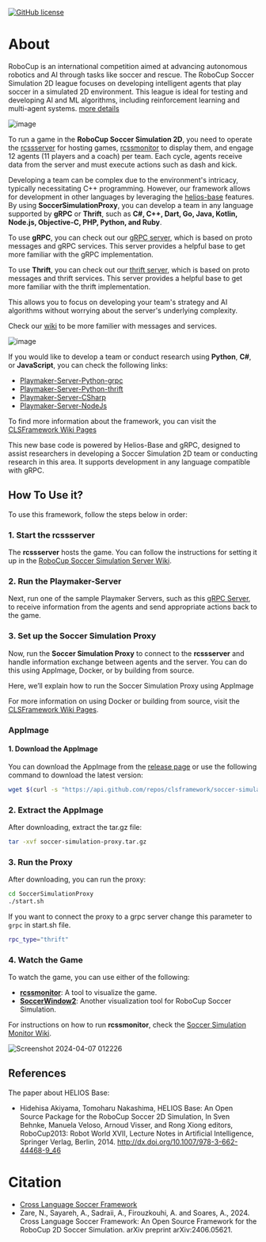 [![GitHub license](https://img.shields.io/github/license/helios-base/helios-base)](https://github.com/helios-base/helios-base/blob/master/LISENCE)

# About
RoboCup is an international competition aimed at advancing autonomous robotics and AI through tasks like soccer and rescue. The RoboCup Soccer Simulation 2D league focuses on developing intelligent agents that play soccer in a simulated 2D environment. This league is ideal for testing and developing AI and ML algorithms, including reinforcement learning and multi-agent systems. [more details](https://github.com/CLSFramework/cross-language-soccer-framework/wiki/Definitions)

![image](https://github.com/Cross-Language-Soccer-Framework/cross-language-soccer-framework/assets/25696836/7b0b1d49-7001-479c-889f-46a96a8802c4)

To run a game in the **RoboCup Soccer Simulation 2D**, you need to operate the [rcssserver](https://github.com/rcsoccersim/rcssserver) for hosting games, [rcssmonitor](https://github.com/rcsoccersim/rcssmonitor) to display them, and engage 12 agents (11 players and a coach) per team. Each cycle, agents receive data from the server and must execute actions such as dash and kick.

Developing a team can be complex due to the environment's intricacy, typically necessitating C++ programming. However, our framework allows for development in other languages by leveraging the [helios-base](https://github.com/helios-base/helios-base) features. By using **SoccerSimulationProxy**, you can develop a team in any language supported by **gRPC** or **Thrift**, such as **C#, C++, Dart, Go, Java, Kotlin, Node.js, Objective-C, PHP, Python, and Ruby**.

To use **gRPC**, you can check out our [gRPC server](https://github.com/CLSFramework/sample-playmaker-server-python-grpc), which is based on proto messages and gRPC services. This server provides a helpful base to get more familiar with the gRPC implementation. 

To use **Thrift**, you can check out our [thrift server](https://github.com/CLSFramework/sample-playmaker-server-python-thrift), which is based on proto messages and thrift services. This server provides a helpful base to get more familiar with the thrift implementation.

This allows you to focus on developing your team's strategy and AI algorithms without worrying about the server's underlying complexity.

Check our [wiki](https://github.com/CLSFramework/cross-language-soccer-framework/wiki/Protobuf) to be more familier with messages and services.

![image](https://github-production-user-asset-6210df.s3.amazonaws.com/25696836/364993436-4daee216-1479-4acd-88f2-9e772b8c7837.jpg?X-Amz-Algorithm=AWS4-HMAC-SHA256&X-Amz-Credential=AKIAVCODYLSA53PQK4ZA%2F20240923%2Fus-east-1%2Fs3%2Faws4_request&X-Amz-Date=20240923T175355Z&X-Amz-Expires=300&X-Amz-Signature=f985fcc6c8a34d6db99f322fd5f3a0dacee317097dd5519329ea3bdb7cb5d818&X-Amz-SignedHeaders=host)


If you would like to develop a team or conduct research using **Python**, **C#**, or **JavaScript**, you can check the following links:

- [Playmaker-Server-Python-grpc](https://github.com/CLSFramework/sample-playmaker-server-python-grpc)
- [Playmaker-Server-Python-thrift](https://github.com/CLSFramework/sample-playmaker-server-python-thrift)
- [Playmaker-Server-CSharp](https://github.com/CLSFramework/playmaker-server-csharp)
- [Playmaker-Server-NodeJs](https://github.com/CLSFramework/playmaker-server-nodejs)

To find more information about the framework, you can visit the [CLSFramework Wiki Pages](https://github.com/CLSFramework/cross-language-soccer-framework/wiki)



This new base code is powered by Helios-Base and gRPC, designed to assist researchers in developing a Soccer Simulation 2D team or conducting research in this area. It supports development in any language compatible with gRPC.
## How To Use it?

To use this framework, follow the steps below in order:

### 1. Start the **rcssserver**
The **rcssserver** hosts the game. You can follow the instructions for setting it up in the [RoboCup Soccer Simulation Server Wiki](https://github.com/CLSFramework/cross-language-soccer-framework/wiki/RoboCup-Soccer-Simulation-Server).

### 2. Run the **Playmaker-Server**
Next, run one of the sample Playmaker Servers, such as this [gRPC Server](https://github.com/CLSFramework/sample-playmaker-server-python-grpc), to receive information from the agents and send appropriate actions back to the game.

### 3. Set up the **Soccer Simulation Proxy**
Now, run the **Soccer Simulation Proxy** to connect to the **rcssserver** and handle information exchange between agents and the server. You can do this using AppImage, Docker, or by building from source. 

Here, we’ll explain how to run the Soccer Simulation Proxy using AppImage

For more information on using Docker or building from source, visit the [CLSFramework Wiki Pages](https://github.com/CLSFramework/cross-language-soccer-framework/wiki/Soccer-Simulation-Proxy).

### AppImage

#### 1. Download the AppImage
 You can download the AppImage from the [release page](https://github.com/CLSFramework/soccer-simulation-proxy/releases) or use the following command to download the latest version:
   ```bash
   wget $(curl -s "https://api.github.com/repos/clsframework/soccer-simulation-proxy/releases/latest" | grep -oP '"browser_download_url": "\K[^"]*' | grep "soccer-simulation-proxy.tar.gz")
   ```
### 2. Extract the AppImage
After downloading, extract the tar.gz file:
```bash
tar -xvf soccer-simulation-proxy.tar.gz
```
### 3. Run the Proxy
After downloading, you can run the proxy:
```bash
cd SoccerSimulationProxy
./start.sh
```
If you want to connect the proxy to a grpc server change this parameter to `grpc` in start.sh file.
```bash
rpc_type="thrift"
```
### 4. Watch the Game
To watch the game, you can use either of the following:

- **[rcssmonitor](https://github.com/rcsoccersim/rcssmonitor)**: A tool to visualize the game.
- **[SoccerWindow2](https://github.com/helios-base/soccerwindow2)**: Another visualization tool for RoboCup Soccer Simulation.

For instructions on how to run **rcssmonitor**, check the [Soccer Simulation Monitor Wiki](https://github.com/CLSFramework/cross-language-soccer-framework/wiki/Soccer-Simulation-Monitor).

![Screenshot 2024-04-07 012226](https://github.com/Cyrus2D/SoccerSimulationProxy/assets/25696836/abb24e0c-61b9-497d-926f-941d1c90e2ee)


## References

The paper about HELIOS Base:
- Hidehisa Akiyama, Tomoharu Nakashima, HELIOS Base: An Open Source
Package for the RoboCup Soccer 2D Simulation, In Sven Behnke, Manuela
Veloso, Arnoud Visser, and Rong Xiong editors, RoboCup2013: Robot
World XVII, Lecture Notes in Artificial Intelligence, Springer Verlag,
Berlin, 2014. http://dx.doi.org/10.1007/978-3-662-44468-9_46

# Citation

- [Cross Language Soccer Framework](https://arxiv.org/pdf/2406.05621)
- Zare, N., Sayareh, A., Sadraii, A., Firouzkouhi, A. and Soares, A., 2024. Cross Language Soccer Framework: An Open Source Framework for the RoboCup 2D Soccer Simulation. arXiv preprint arXiv:2406.05621.